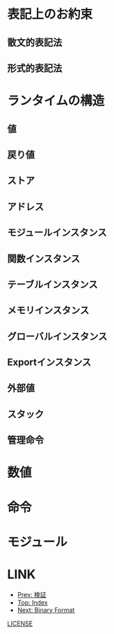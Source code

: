 <script async="async" src="https://cdnjs.cloudflare.com/ajax/libs/mathjax/2.7.5/latest.js?config=TeX-AMS-MML_HTMLorMML"></script>
<script type="text/x-mathjax-config">MathJax.Hub.Config({"TeX": {"MAXBUFFER": 30720}})</script>

# 表記上のお約束

## 散文的表記法

## 形式的表記法

# ランタイムの構造

## 値

## 戻り値

## ストア

## アドレス

## モジュールインスタンス

## 関数インスタンス

## テーブルインスタンス

## メモリインスタンス

## グローバルインスタンス

## Exportインスタンス

## 外部値

## スタック

## 管理命令

# 数値

# 命令

# モジュール

# LINK

<footer>
    <nav>
        <ul>
            <li><a href="Validation" rel="prev">Prev: 検証</a></li>
            <li><a href="./">Top: Index</a></li>
            <li><a href="BinaryFormat" rel="next">Next: Binary Format</a></li>
        </ul>
        <a href="LICENSE" rel="license">LICENSE</a>
    </nav>
</footer>